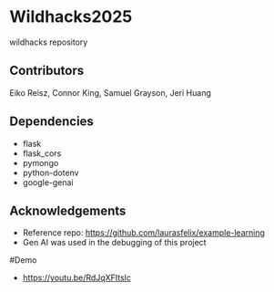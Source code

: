 # Wildhacks2025
wildhacks repository

## Contributors
Eiko Reisz, Connor King, Samuel Grayson, Jeri Huang

## Dependencies
- flask
- flask_cors
- pymongo
- python-dotenv
- google-genai

## Acknowledgements
- Reference repo: https://github.com/laurasfelix/example-learning
- Gen AI was used in the debugging of this project

#Demo
- https://youtu.be/RdJqXFItslc
